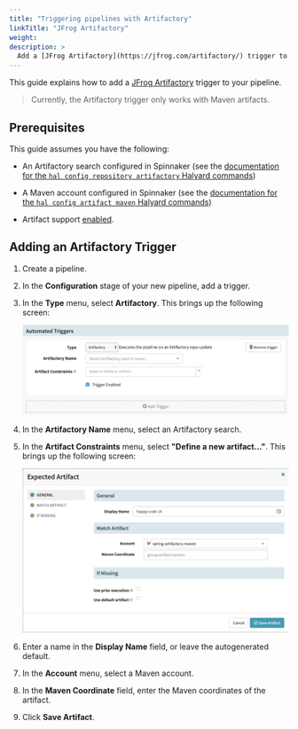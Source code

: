 ```yaml
---
title: "Triggering pipelines with Artifactory"
linkTitle: "JFrog Artifactory"
weight:
description: >
  Add a [JFrog Artifactory](https://jfrog.com/artifactory/) trigger to your pipeline.
---
```


This guide explains how to add a [JFrog
Artifactory](https://jfrog.com/artifactory/) trigger to your pipeline.

> Currently, the Artifactory trigger only works with Maven artifacts.

## Prerequisites

This guide assumes you have the following:

* An Artifactory search configured in Spinnaker (see the [documentation for the
  `hal config repository artifactory` Halyard
commands](/docs/reference/halyard/commands/#hal-config-repository-artifactory))

* A Maven account configured in Spinnaker (see the [documentation for the `hal
  config artifact maven` Halyard
commands](/rdocs/reference/halyard/commands/#hal-config-artifact-maven))

* Artifact support [enabled](/docs/reference/artifacts/#enabling-artifact-support).

## Adding an Artifactory Trigger

1. Create a pipeline.

1. In the __Configuration__ stage of your new pipeline, add a trigger.

1. In the __Type__ menu, select __Artifactory__. This brings up the following
screen:

    ![](artifactory-trigger.png)

1. In the __Artifactory Name__ menu, select an Artifactory search.

1. In the __Artifact Constraints__ menu, select __"Define a new artifact..."__.
This brings up the following screen:

    ![](expected-artifact.png)

1. Enter a name in the __Display Name__ field, or leave the autogenerated
default.

1. In the __Account__ menu, select a Maven account.

1. In the __Maven Coordinate__ field, enter the Maven coordinates of the
artifact.

1. Click __Save Artifact__.

